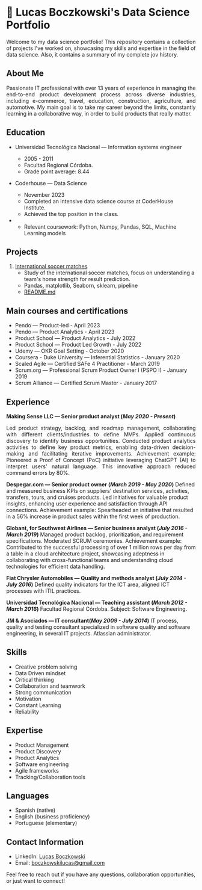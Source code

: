 # 🚀 Lucas Boczkowski's Data Science Portfolio

<p align="justify"> Welcome to my data science portfolio! This repository contains a collection of projects I've worked on, showcasing my skills and expertise in the field of data science. Also, it contains a summary of my complete jov history. </p>


## About Me

<p align="justify"> Passionate IT professional with over 13 years of experience in managing the end-to-end product development process across diverse industries, including e-commerce, travel, education, construction, agriculture, and automotive.
My main goal is to take my career beyond the limits, constantly learning in a collaborative way, in order to build products that really matter. </p>

## Education

- Universidad Tecnológica Nacional — Information systems engineer
  - 2005 - 2011
  - Facultad Regional Córdoba.
  - Grade point average: 8.44

- Coderhouse — Data Science
  - November 2023
  - Completed an intensive data science course at CoderHouse Institute.
  - Achieved the top position in the class.
- - Relevant coursework: Python, Numpy, Pandas, SQL, Machine Learning models

## Projects

1. [International soccer matches](https://github.com/LucasIBoczkowski/lucasiboczkowski.github.io/blob/main/International%20Soccer%20Matches/International_soccer_matches_Lucas_Boczkowski.ipynb)
   - Study of the international soccer matches, focus on understanding a team's home strength for result prediction.
   - Pandas, matplotlib, Seaborn, sklearn, pipeline
   - [README.md](https://github.com/LucasIBoczkowski/lucasiboczkowski.github.io/blob/main/International%20Soccer%20Matches/README.md)

## Main courses and certifications

- Pendo — Product-led - April 2023
- Pendo — Product Analytics - April 2023
- Product School — Product Analytics - July 2022
- Product School — Product Led Growth - July 2022
- Udemy — OKR Goal Setting - October 2020
- Coursera - Duke University — Inferential Statistics - January 2020
- Scaled Agile — Certified SAFe 4 Practitioner - March 2019
- Scrum.org — Professional Scrum Product Owner I (PSPO I) - January 2019
- Scrum Alliance — Certified Scrum Master - January 2017

## Experience

**Making Sense LLC — Senior product analyst (_May 2020 - Present_)**
<div style="text-align: justify;">
Led product strategy, backlog, and roadmap management, collaborating with different clients/industries to define MVPs. Applied continuous discovery to identify business opportunities. Conducted product analytics activities to define key product metrics, enabling data-driven decision-making and facilitating iterative improvements.
Achievement example: Pioneered a Proof of Concept (PoC) initiative leveraging ChatGPT (AI) to interpret users' natural language. This innovative approach reduced command errors by 80%.
</div>

**Despegar.com — Senior product owner (_March 2019 - May 2020_)**
Defined and measured business KPIs on suppliers’ destination services, activities, transfers, tours, and cruises products. Led initiatives for valuable product insights, enhancing user experience and satisfaction through API connections.
Achievement example: Spearheaded an initiative that resulted in a 56% increase in product sales within the first week of production.

**Globant, for Southwest Airlines — Senior business analyst (_July 2016 - March 2019_)**
Managed product backlog, prioritization, and requirement specifications. Moderated SCRUM ceremonies.
Achievement example: Contributed to the successful processing of over 1 million rows per day from a table in a cloud architecture project, showcasing adeptness in collaborating with cross-functional teams and understanding cloud technologies for efficient data handling.

**Fiat Chrysler Automobiles — Quality and methods analyst (_July 2014 - July 2016_)**
Defined quality indicators for the ICT area, aligned ICT processes with ITIL practices.

**Universidad Tecnológica Nacional — Teaching assistant (_March 2012 - March 2016_)**
Facultad Regional Córdoba. Subject: Software Engineering.

**JM & Asociados — IT consultant(_May 2009 - July 2014_)**
IT process, quality and testing consultant specialized in software quality and software engineering, in several IT projects. Atlassian administrator.

## Skills

- Creative problem solving
- Data Driven mindset
- Critical thinking
- Collaboration and teamwork
- Strong communication
- Motivation
- Constant Learning
- Reliability

## Expertise

- Product Management
- Product Discovery
- Product Analytics
- Software engineering
- Agile frameworks
- Tracking/Collaboration tools

## Languages
- Spanish (native)
- English (business proficiency)
- Portuguese (elementary)


## Contact Information

- LinkedIn: [Lucas Boczkowski](https://www.linkedin.com/in/lucasboczkowski/)
- Email: boczkowskilucas@gmail.com

Feel free to reach out if you have any questions, collaboration opportunities, or just want to connect!
